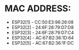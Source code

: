 # MAC ADDRESS:

- ESP32[1] - CC:50:E3:96:26:08
- ESP32[2] - 24:6F:28:79:D7:D8
- ESP32[3] - 24:6F:28:79:D7:C4
- ESP32[4] - AC:67:B2:36:1D:64
- ESP32[5] - AC:67:B2:36:1F:DC
